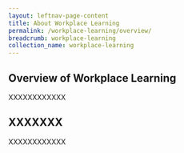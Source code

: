 ```yaml
---
layout: leftnav-page-content
title: About Workplace Learning
permalink: /workplace-learning/overview/
breadcrumb: workplace-learning
collection_name: workplace-learning
---
```


## **Overview of Workplace Learning**

XXXXXXXXXXXX

## **XXXXXXX**

XXXXXXXXXXXX


